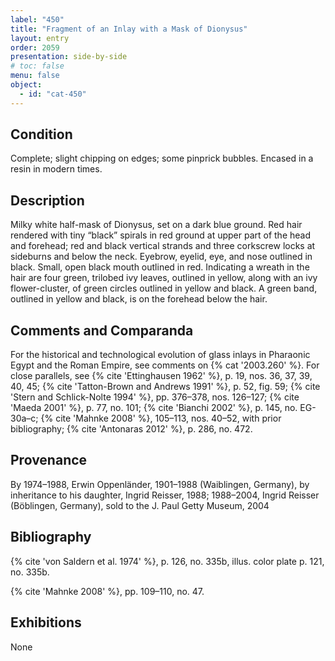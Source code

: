 ```yaml
---
label: "450"
title: "Fragment of an Inlay with a Mask of Dionysus"
layout: entry
order: 2059
presentation: side-by-side
# toc: false
menu: false
object:
  - id: "cat-450"
---
```


## Condition

Complete; slight chipping on edges; some pinprick bubbles. Encased in a resin in modern times.

## Description

Milky white half-mask of Dionysus, set on a dark blue ground. Red hair rendered with tiny “black” spirals in red ground at upper part of the head and forehead; red and black vertical strands and three corkscrew locks at sideburns and below the neck. Eyebrow, eyelid, eye, and nose outlined in black. Small, open black mouth outlined in red. Indicating a wreath in the hair are four green, trilobed ivy leaves, outlined in yellow, along with an ivy flower-cluster, of green circles outlined in yellow and black. A green band, outlined in yellow and black, is on the forehead below the hair.

## Comments and Comparanda

For the historical and technological evolution of glass inlays in Pharaonic Egypt and the Roman Empire, see comments on {% cat '2003.260' %}. For close parallels, see {% cite 'Ettinghausen 1962' %}, p. 19, nos. 36, 37, 39, 40, 45; {% cite 'Tatton-Brown and Andrews 1991' %}, p. 52, fig. 59; {% cite 'Stern and Schlick-Nolte 1994' %}, pp. 376–378, nos. 126–127; {% cite 'Maeda 2001' %}, p. 77, no. 101; {% cite 'Bianchi 2002' %}, p. 145, no. EG-30a–c; {% cite 'Mahnke 2008' %}, 105–113, nos. 40–52, with prior bibliography; {% cite 'Antonaras 2012' %}, p. 286, no. 472.

## Provenance

By 1974–1988, Erwin Oppenländer, 1901–1988 (Waiblingen, Germany), by inheritance to his daughter, Ingrid Reisser, 1988; 1988–2004, Ingrid Reisser (Böblingen, Germany), sold to the J. Paul Getty Museum, 2004

## Bibliography

{% cite 'von Saldern et al. 1974' %}, p. 126, no. 335b, illus. color plate p. 121, no. 335b.

{% cite 'Mahnke 2008' %}, pp. 109–110, no. 47.

## Exhibitions

None